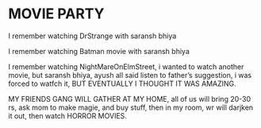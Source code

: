 # MOVIE PARTY
I remember watching DrStrange with saransh bhiya

I remember watching Batman movie with saransh bhiya

I remember watching NightMareOnElmStreet, i wanted to watch another movie, but saransh bhiya, ayush all said listen to father’s suggestion, i was forced to watfch it, BUT EVENTUALLY I THOUGHT IT WAS AMAZING.

MY FRIENDS GANG WILL GATHER AT MY HOME, all of us will bring 20-30 rs, ask mom to make magie, and buy stuff, then in my room, wr will darjken it out, then watch HORROR MOVIES.

